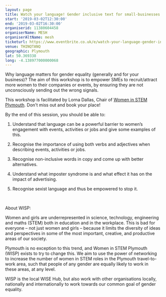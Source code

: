 ```yaml
---
layout: page
title: Watch your language! Gender inclusive text for small-businesses.
start: '2019-03-02T12:30:00'
end: '2019-03-02T16:30:00'
organiserid: 11380604458
organiserName: MESH
organiserAltName: mesh
ticketurl: https://www.eventbrite.co.uk/e/watch-your-language-gender-inclusive-text-for-small-businesses-tickets-53687090533
venue: THINQTANQ
geographic: Plymouth
lat: 50.369338
long: -4.138977000000068
---
```

<P>Why language matters for gender equality (generally and for your business)? The aim of this workshop is to empower SMEs to recruit/attract more women to their companies or events, by ensuring they are not unconsciously sending out the wrong signals.</P>
<P>This workshop is facilitated by Lorna Dallas, Chair of <A HREF="https://winstemplymouth.org/" TARGET="_blank" REL="nofollow noopener noreferrer">Women in STEM Plymouth</A>. Don't miss out and book your place!</P>
<P><SPAN>By the end of this session, you should be able to:</SPAN></P>
<OL>
<LI>
<P><SPAN>Understand that language can be a powerful barrier to women’s engagement with events, activities or jobs and give some examples of this.</SPAN></P>
</LI>
<LI>
<P><SPAN>Recognise the importance of using both verbs and adjectives when describing events, activities or jobs.</SPAN></P>
</LI>
<LI>
<P><SPAN>Recognise non-inclusive words in copy and come up with better alternatives.</SPAN></P>
</LI>
<LI>
<P><SPAN>Understand what imposter syndrome is and what effect it has on the impact of advertising.</SPAN></P>
</LI>
<LI>
<P><SPAN>Recognise sexist language and thus be empowered to stop it.</SPAN></P>
</LI>
</OL>
<P><BR></P>
<P>About WISP: </P>
<P>Women and girls are underrepresented in science, technology, engineering and maths (STEM) both in education and in the workplace. This is bad for everyone – not just women and girls – because it limits the diversity of ideas and perspectives in some of the most important, creative, and productive areas of our society.</P>
<P>Plymouth is no exception to this trend, and Women in STEM Plymouth (WISP) exists to try to change this. We aim to use the power of networking to increase the number of women in STEM roles in the Plymouth travel-to-work area, such that people of any gender are equally likely to work in these areas, at any level.</P>
<P>WISP is the local WISE Hub, but also work with other organisations locally, nationally and internationally to work towards our common goal of gender equality.</P>
